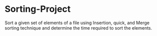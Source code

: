 # Sorting-Project
Sort a given set of elements of a file using Insertion, quick, and Merge sorting technique and determine the time required to sort the elements.
